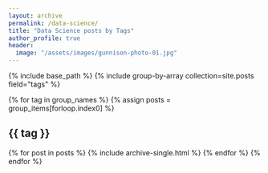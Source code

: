 ```yaml
---
layout: archive
permalink: /data-science/
title: "Data Science posts by Tags"
author_profile: true
header:
  image: "/assets/images/gunnison-photo-01.jpg"
---
```


{% include base_path %}
{% include group-by-array collection=site.posts field="tags" %}

{% for tag in group_names %}
  {% assign posts = group_items[forloop.index0] %}
  <h2 id="{{ tag | slugify }}" class="archive__subtitle">{{ tag }}</h2>
  {% for post in posts %}
    {% include archive-single.html %}
  {% endfor %}
{% endfor %}